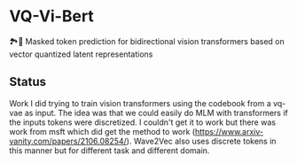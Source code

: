# VQ-Vi-Bert
🏞🤖 Masked token prediction for bidirectional vision transformers based on vector quantized latent representations


## Status
Work I did trying to train vision transformers using the codebook from a vq-vae as input. The idea was that we could easily do MLM with transformers if the inputs tokens were discretized. I couldn't get it to work but there was work from msft which did get the method to work (https://www.arxiv-vanity.com/papers/2106.08254/). Wave2Vec also uses discrete tokens in this manner but for different task and different domain.
